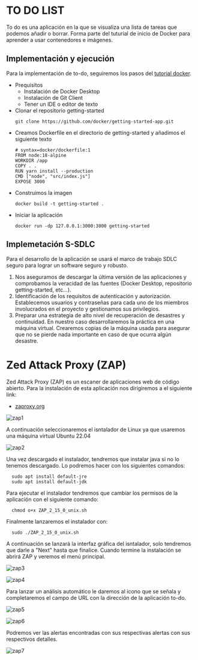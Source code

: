 # TO DO LIST

To do es una aplicación en la que se visualiza una lista de tareas que podemos añadir o borrar. Forma parte del tuturial de inicio de Docker para aprender a usar contenedores e imágenes.
## Implementación y ejecución
Para la implementación de to-do, seguiremos los pasos del [tutorial docker](https://docs.docker.com/get-started/).
* Prequisitos
  * Instalación de Docker Desktop
  * Instalación de Git Client
  * Tener un IDE o editor de texto
* Clonar el repositorio getting-started
  ```
  git clone https://github.com/docker/getting-started-app.git
  ```
* Creamos Dockerfile en el directorio de getting-started y añadimos el siguiente texto
  ```
  # syntax=docker/dockerfile:1
  FROM node:18-alpine
  WORKDIR /app
  COPY . .
  RUN yarn install --production
  CMD ["node", "src/index.js"]
  EXPOSE 3000
  ```
* Construimos la imagen
  ```
  docker build -t getting-started .
  ```
* Iniciar la aplicación
  ```
  docker run -dp 127.0.0.1:3000:3000 getting-started
  ```

## Implemetación S-SDLC
Para el desarrollo de la aplicación se usará el marco de trabajo SDLC seguro para lograr un software seguro y robusto.
1. Nos aseguramos de descargar la última versión de las aplicaciones y comprobamos la veracidad de las fuentes (Docker Desktop, repositorio getting-started, etc...).
2. Identificación de los requisitos de autenticación y autorización. Establecemos usuarios y contraseñas para cada uno de los miembros involucrados en el proyecto y gestionamos sus privilegios.
3. Preparar una estrategia de alto nivel de recuperación de desastres y continuidad. En nuestro caso desarrollaremos la práctica en una máquina virtual. Crearemos copias de la máquina usada para asegurar que no se pierde nada importante en caso de que ocurra algún desastre.

# Zed Attack Proxy (ZAP)
Zed Attack Proxy (ZAP) es un escaner de aplicaciones web de código abierto. Para la instalación de esta aplicación nos dirigiremos a el siguiente link:
* [zaproxy.org](https://www.zaproxy.org/)

![zap1](https://github.com/paserarra0/to-do/assets/156304388/635adec0-cc48-4cd4-a6a7-9f590912df12)

A continuación seleccionaremos el isntalador de Linux ya que usaremos una máquina virtual Ubuntu 22.04

![zap2](https://github.com/paserarra0/to-do/assets/156304388/70ea8b39-7a15-4797-8831-f624ca47d297)

Una vez descargado el instalador, tendremos que instalar java si no lo tenemos descargado. Lo podremos hacer con los siguientes comandos:
```
  sudo apt install default-jre
  sudo apt install default-jdk
```
Para ejecutar el instalador tendremos que cambiar los permisos de la aplicación con el siguiente comando:
```
  chmod o+x ZAP_2_15_0_unix.sh
```
Finalmente lanzaremos el instalador con:
```
  sudo ./ZAP_2_15_0_unix.sh
```
A continuación se lanzará la interfaz gráfica del isntalador, solo tendremos que darle a "Next" hasta que finalice. Cuando termine la instalación se abrirá ZAP y veremos el menú principal.

![zap3](https://github.com/paserarra0/to-do/assets/156304388/383d98e9-4a74-48b1-bbc2-3d0a73d0f4eb)

![zap4](https://github.com/paserarra0/to-do/assets/156304388/bc8fec33-b1f9-4928-8533-ff45c713bc88)

Para lanzar un análisis automático le daremos al icono que se señala y completaremos el campo de URL con la dirección de la aplicación to-do.

![zap5](https://github.com/paserarra0/to-do/assets/156304388/7f4cda68-9dab-4a92-86c3-f45a44097a6d)

![zap6](https://github.com/paserarra0/to-do/assets/156304388/ed757189-8553-483f-be27-def7b79b75e2)

Podremos ver las alertas encontradas con sus respectivas alertas con sus respectivos detalles.

![zap7](https://github.com/paserarra0/to-do/assets/156304388/9353338f-e20a-47b2-91c2-52f5ffe7d682)
